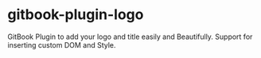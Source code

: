 # gitbook-plugin-logo
GitBook Plugin to add your logo and title easily and Beautifully. Support for inserting custom DOM and Style.
